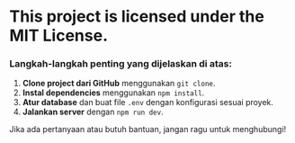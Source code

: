 # This project is licensed under the MIT License.


### Langkah-langkah penting yang dijelaskan di atas:

1. **Clone project dari GitHub** menggunakan `git clone`.
2. **Instal dependencies** menggunakan `npm install`.
3. **Atur database** dan buat file `.env` dengan konfigurasi sesuai proyek.
4. **Jalankan server** dengan `npm run dev`.

Jika ada pertanyaan atau butuh bantuan, jangan ragu untuk menghubungi!

